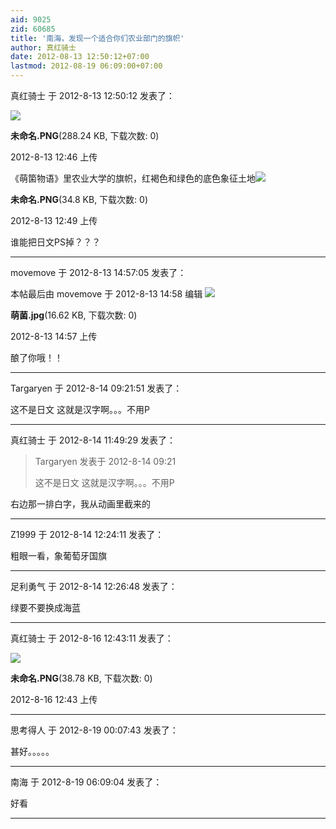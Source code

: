 ```yaml
---
aid: 9025
zid: 60685
title: '南海，发现一个适合你们农业部门的旗帜'
author: 真红骑士
date: 2012-08-13 12:50:12+07:00
lastmod: 2012-08-19 06:09:00+07:00
---
```


真红骑士 于 2012-8-13 12:50:12 发表了：

![](https://cdn.jsdelivr.net/gh/lzjluzijie/beichao@main/img/124642zajzwdhla3diwwzd.png)



**未命名.PNG**(288.24 KB, 下载次数: 0)



2012-8-13 12:46 上传



《萌箘物语》里农业大学的旗帜，红褐色和绿色的底色象征土地![](https://cdn.jsdelivr.net/gh/lzjluzijie/beichao@main/img/1249065asarc99r0wa5g50.png)



**未命名.PNG**(34.8 KB, 下载次数: 0)



2012-8-13 12:49 上传



谁能把日文PS掉？？？

---------

movemove 于 2012-8-13 14:57:05 发表了：

本帖最后由 movemove 于 2012-8-13 14:58 编辑 ![](https://cdn.jsdelivr.net/gh/lzjluzijie/beichao@main/img/1457560llijpndpzg2pgp7.jpg)



**萌菌.jpg**(16.62 KB, 下载次数: 0)



2012-8-13 14:57 上传



酿了你哦！！

---------

Targaryen 于 2012-8-14 09:21:51 发表了：

这不是日文 这就是汉字啊。。。不用P

---------

真红骑士 于 2012-8-14 11:49:29 发表了：

> Targaryen 发表于 2012-8-14 09:21
> 
> 这不是日文 这就是汉字啊。。。不用P



右边那一排白字，我从动画里截来的

---------

Z1999 于 2012-8-14 12:24:11 发表了：

粗眼一看，象葡萄牙国旗

---------

足利勇气 于 2012-8-14 12:26:48 发表了：

绿要不要换成海蓝

---------

真红骑士 于 2012-8-16 12:43:11 发表了：

![](https://cdn.jsdelivr.net/gh/lzjluzijie/beichao@main/img/124305nsie0iikggwf4kis.png)



**未命名.PNG**(38.78 KB, 下载次数: 0)



2012-8-16 12:43 上传

---------

思考得人 于 2012-8-19 00:07:43 发表了：

甚好。。。。。

---------

南海 于 2012-8-19 06:09:04 发表了：

好看

---------

